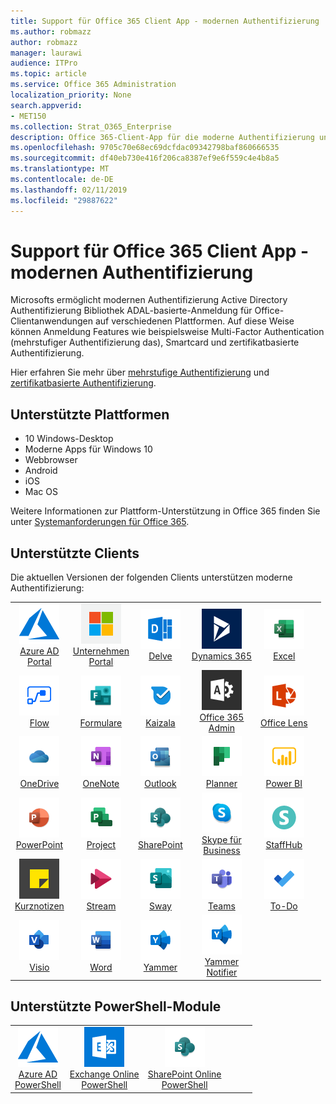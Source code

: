 ```yaml
---
title: Support für Office 365 Client App - modernen Authentifizierung
ms.author: robmazz
author: robmazz
manager: laurawi
audience: ITPro
ms.topic: article
ms.service: Office 365 Administration
localization_priority: None
search.appverid:
- MET150
ms.collection: Strat_O365_Enterprise
description: Office 365-Client-App für die moderne Authentifizierung unterstützt.
ms.openlocfilehash: 9705c70e68ec69dcfdac09342798baf860666535
ms.sourcegitcommit: df40eb730e416f206ca8387ef9e6f559c4e4b8a5
ms.translationtype: MT
ms.contentlocale: de-DE
ms.lasthandoff: 02/11/2019
ms.locfileid: "29887622"
---
```

# <a name="office-365-client-app-support---modern-authentication"></a>Support für Office 365 Client App - modernen Authentifizierung

Microsofts ermöglicht modernen Authentifizierung Active Directory Authentifizierung Bibliothek ADAL-basierte-Anmeldung für Office-Clientanwendungen auf verschiedenen Plattformen. Auf diese Weise können Anmeldung Features wie beispielsweise Multi-Factor Authentication (mehrstufiger Authentifizierung das), Smartcard und zertifikatbasierte Authentifizierung.

Hier erfahren Sie mehr über [mehrstufige Authentifizierung](https://docs.microsoft.com/azure/active-directory/authentication/multi-factor-authentication) und [zertifikatbasierte Authentifizierung](https://docs.microsoft.com/azure/active-directory/active-directory-certificate-based-authentication-get-started).

## <a name="supported-platforms"></a>Unterstützte Plattformen

 - 10 Windows-Desktop
 - Moderne Apps für Windows 10
 - Webbrowser
 - Android
 - iOS
 - Mac OS

Weitere Informationen zur Plattform-Unterstützung in Office 365 finden Sie unter [Systemanforderungen für Office 365](https://products.office.com/office-system-requirements).

## <a name="supported-clients"></a>Unterstützte Clients

Die aktuellen Versionen der folgenden Clients unterstützen moderne Authentifizierung:

| | | | | | |
|:---:|:---:|:---:|:---:|:---:|:---:|
| ![Azure-Symbol](media/o365-azure-64x64.png) <br> [Azure AD <br> Portal](https://azure.microsoft.com/features/azure-portal/) | ![Unternehmen Portal-Symbol](media/o365-microsoft-64x64.png) <br> [Unternehmen <br> Portal](https://docs.microsoft.com/intune-user-help/sign-in-to-the-company-portal) | ![Symbol eingegangen](media/o365-delve-64x64.png) <br> [Delve](https://products.office.com/business/intelligent-search) | ![Symbol für Dynamics 365](media/o365-dynamics365-64x64.png) <br> [Dynamics 365](https://dynamics.microsoft.com) | ![Excel-Symbol](media/o365-excel-64x64.png) <br> [Excel](https://products.office.com/excel) |
| ![Fluss-Symbol](media/o365-flow-64x64.png) <br> [Flow](https://flow.microsoft.com) | ![Forms-Symbol](media/o365-forms-64x64.png) <br> [Formulare](https://flow.microsoft.com/connectors/shared_microsoftforms/microsoft-forms/) | ![Kaizala-Symbol](media/o365-kaizala-64x64.png) <br> [Kaizala](https://products.office.com/en/business/microsoft-kaizala) | ![Office 365-Admin-Symbol](media/o365-o365admin-64x64.png) <br> [Office 365 <br> Admin](https://products.office.com/business/manage-office-365-admin-app) | ![Symbol für Lens](media/o365-lens-64x64.png) <br> [Office Lens](https://www.microsoft.com/p/office-lens/9wzdncrfj3t8?activetab=pivot%3Aoverviewtab) | 
| ![OneDrive for Business-Symbol](media/o365-OneDrive-64x64.png) <br> [OneDrive](https://products.office.com/onedrive-for-business/online-cloud-storage) |  ![OneNote-Symbol](media/o365-OneNote-64x64.png) <br> [OneNote](https://products.office.com/onenote) | ![Outlook-Symbol](media/o365-outlook-64x64.png) <br> [Outlook](https://products.office.com/outlook) | ![Planner-Symbol](media/o365-planner-64x64.png) <br> [Planner](https://products.office.com/business/task-management-software) | ![PowerBI-Symbol](media/o365-powerbi-64x64.png) <br> [Power BI](https://powerbi.microsoft.com)
| ![PowerPoint-Symbol](media/o365-powerpoint-64x64.png) <br> [PowerPoint](https://products.office.com/powerpoint) | ![Projektsymbol](media/o365-project-64x64.png) <br> [Project](https://products.office.com/project) | ![SharePoint-Symbol](media/o365-sharepoint-64x64.png) <br> [SharePoint](https://products.office.com/sharepoint) | ![Skype für Business-Symbol](media/o365-skypeforbusiness-64x64.png) <br> [Skype für <br> Business](https://www.skype.com/business/) | ![StaffHub-Symbol](media/o365-staffhub-64x64.png) <br> [StaffHub](https://products.office.com/microsoft-staffhub/staff-scheduling-software)
| ![Kurznotiz Notizen](media/o365-stickynotes-64x64.png) <br> [Kurznotizen](https://www.microsoft.com/p/microsoft-sticky-notes/9nblggh4qghw) | ![Stream-Symbol](media/o365-stream-64x64.png) <br> [Stream](https://stream.microsoft.com) | ![Sway Symbol](media/o365-sway-64x64.png) <br> [Sway](https://sway.com) | ![Symbol für Teams](media/o365-teams-64x64.png) <br> [Teams](https://products.office.com/microsoft-teams/group-chat-software) | ![Aufgabe Symbol](media/o365-todo-64x64.png) <br> [To-Do](https://todo.microsoft.com)
| ![Visio-Symbol](media/o365-visio-64x64.png) <br> [Visio](https://products.office.com/visio/flowchart-software) | ![Word-Symbol](media/o365-word-64x64.png) <br> [Word](https://products.office.com/word) |![Yammer-Symbol](media/o365-yammer-64x64.png) <br> [Yammer](https://products.office.com/yammer/yammer-overview) | ![Yammer-Symbol](media/o365-yammer-64x64.png) <br> [Yammer <br> Notifier](https://products.office.com/yammer/yammer-overview) |  |

## <a name="supported-powershell-modules"></a>Unterstützte PowerShell-Module

| | | | | | |
|:---:|:---:|:---:|:---:|:---:|:---:|
| ![Azure-Symbol](media/o365-azure-64x64.png) <br> [Azure AD <br> PowerShell](https://docs.microsoft.com/powershell/azure/active-directory/overview?view=azureadps-2.0) | ![Exchange-Symbol](media/o365-exchange-64x64.png) <br> [Exchange Online <br> PowerShell](https://docs.microsoft.com/powershell/exchange/exchange-online/exchange-online-powershell?view=exchange-ps) | ![SharePoint-Symbol](media/o365-sharepoint-64x64.png) <br> [SharePoint Online <br> PowerShell](https://docs.microsoft.com/sharepoint/manage-team-and-communication-sites-in-powershell)